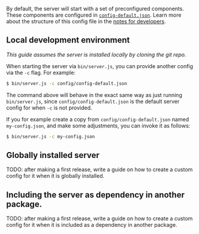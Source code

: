By default, the server will start with a set of preconfigured components.
These components are configured in [`config-default.json`](https://github.com/solid/community-server/tree/master/config/config-default.json).
Learn more about the structure of this config file in the [notes for developers](https://github.com/solid/community-server/wiki/Notes-for-developers#add-components-to-configuration).

## Local development environment

_This guide assumes the server is installed locally by cloning the git repo._

When starting the server via `bin/server.js`, you can provide another config via the `-c` flag.
For example:
```bash
$ bin/server.js -c config/config-default.json
```

The command above will behave in the exact same way as just running `bin/server.js`, since `config/config-default.json` is the default server config for when `-c` is not provided.

If you for example create a copy from `config/config-default.json` named `my-config.json`, and make some adjustments, you can invoke it as follows:
```bash
$ bin/server.js -c my-config.json
```

## Globally installed server

TODO: after making a first release, write a guide on how to create a custom config for it when it is globally installed.

## Including the server as dependency in another package.

TODO: after making a first release, write a guide on how to create a custom config for it when it is included as a dependency in another package.